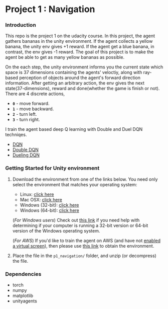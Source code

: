 # Project 1 : Navigation
### Introduction
This repo is the project 1 on the udacity course. In this project, the agent gathers bananas in the unity environment.
If the agent collects a yellow banana, the unity env gives +1 reward. 
If the agent get a blue banana, in contrast, the env gives -1 reward.
The goal of this project is to make the agent be able to get as many yellow bananas as possible.

On the each step, the unity environment informs you the current state which space is 37 dimensions containing the agents' veloctiy, along with ray-based perception of objects
around the agent's forward direction information. After getting an arbitrary action, the env gives the next state(37-dimensions), reward and done(whether the game is finish or not).
There are 4 discrete actions, 
- **`0`** - move forward.
- **`1`** - move backward.
- **`2`** - turn left.
- **`3`** - turn right.

I train the agent based deep Q learning with Double and Duel DQN techniqes.
* [DQN](https://www.nature.com/articles/nature14236)
* [Double DQN](https://arxiv.org/abs/1509.06461)
* [Dueling DQN](https://arxiv.org/abs/1511.06581)

### Getting Started for Unity environment

1. Download the environment from one of the links below.  You need only select the environment that matches your operating system:
    - Linux: [click here](https://s3-us-west-1.amazonaws.com/udacity-drlnd/P1/Banana/Banana_Linux.zip)
    - Mac OSX: [click here](https://s3-us-west-1.amazonaws.com/udacity-drlnd/P1/Banana/Banana.app.zip)
    - Windows (32-bit): [click here](https://s3-us-west-1.amazonaws.com/udacity-drlnd/P1/Banana/Banana_Windows_x86.zip)
    - Windows (64-bit): [click here](https://s3-us-west-1.amazonaws.com/udacity-drlnd/P1/Banana/Banana_Windows_x86_64.zip)
    
    (_For Windows users_) Check out [this link](https://support.microsoft.com/en-us/help/827218/how-to-determine-whether-a-computer-is-running-a-32-bit-version-or-64) if you need help with determining if your computer is running a 32-bit version or 64-bit version of the Windows operating system.

    (_For AWS_) If you'd like to train the agent on AWS (and have not [enabled a virtual screen](https://github.com/Unity-Technologies/ml-agents/blob/master/docs/Training-on-Amazon-Web-Service.md)), then please use [this link](https://s3-us-west-1.amazonaws.com/udacity-drlnd/P1/Banana/Banana_Linux_NoVis.zip) to obtain the environment.

2. Place the file in the `p1_navigation/` folder, and unzip (or decompress) the file.

### Dependencies
- torch
- numpy
- matplotlib
- unityagents


